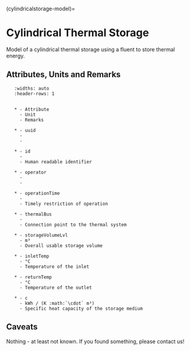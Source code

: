 (cylindricalstorage-model)=

# Cylindrical Thermal Storage

Model of a cylindrical thermal storage using a fluent to store thermal energy.

## Attributes, Units and Remarks

```{list-table}
   :widths: auto
   :header-rows: 1


   * - Attribute
     - Unit
     - Remarks

   * - uuid
     -
     -

   * - id
     -
     - Human readable identifier

   * - operator
     -
     -

   * - operationTime
     -
     - Timely restriction of operation

   * - thermalBus
     -
     - Connection point to the thermal system

   * - storageVolumeLvl
     - m³
     - Overall usable storage volume

   * - inletTemp
     - °C
     - Temperature of the inlet

   * - returnTemp
     - °C
     - Temperature of the outlet

   * - c
     - kWh / (K :math:`\cdot` m³)
     - Specific heat capacity of the storage medium

```

## Caveats

Nothing - at least not known.
If you found something, please contact us!

